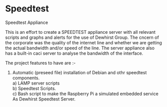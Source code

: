 # Speedtest
Speedtest Appliance

This is an effort to create a SPEEDTEST appliance server with all relevant scripts and graphs and alerts for the use of Dewhirst Group.
The cncern of the corporate was the quality of the internet line and whether we are getting the actual bandwidth and/or speed of the line.
The server appliance also has a built-in caci server to analyse the bandwidth of the interface. 

The project features to have are :-</br>
1. Automatic (preseed file) installation of Debian and othr speedtest components.</br>
   a) LAMP server scripts</br>
   b) Speedtest Scripts.</br>
   c) Bash script to make the Raspberry Pi a simulated embedded service As Dewhirst Speedtest Server.</br>


